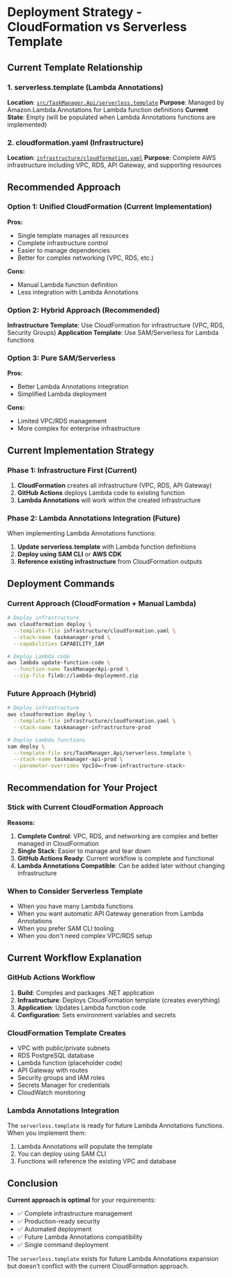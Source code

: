 # Deployment Strategy - CloudFormation vs Serverless Template

## Current Template Relationship

### 1. **serverless.template** (Lambda Annotations)
**Location**: [`src/TaskManager.Api/serverless.template`](src/TaskManager.Api/serverless.template)
**Purpose**: Managed by Amazon.Lambda.Annotations for Lambda function definitions
**Current State**: Empty (will be populated when Lambda Annotations functions are implemented)

### 2. **cloudformation.yaml** (Infrastructure)
**Location**: [`infrastructure/cloudformation.yaml`](infrastructure/cloudformation.yaml)
**Purpose**: Complete AWS infrastructure including VPC, RDS, API Gateway, and supporting resources

## Recommended Approach

### **Option 1: Unified CloudFormation (Current Implementation)**
**Pros:**
- Single template manages all resources
- Complete infrastructure control
- Easier to manage dependencies
- Better for complex networking (VPC, RDS, etc.)

**Cons:**
- Manual Lambda function definition
- Less integration with Lambda Annotations

### **Option 2: Hybrid Approach (Recommended)**
**Infrastructure Template**: Use CloudFormation for infrastructure (VPC, RDS, Security Groups)
**Application Template**: Use SAM/Serverless for Lambda functions

### **Option 3: Pure SAM/Serverless**
**Pros:**
- Better Lambda Annotations integration
- Simplified Lambda deployment

**Cons:**
- Limited VPC/RDS management
- More complex for enterprise infrastructure

## Current Implementation Strategy

### **Phase 1: Infrastructure First (Current)**
1. **CloudFormation** creates all infrastructure (VPC, RDS, API Gateway)
2. **GitHub Actions** deploys Lambda code to existing function
3. **Lambda Annotations** will work within the created infrastructure

### **Phase 2: Lambda Annotations Integration (Future)**
When implementing Lambda Annotations functions:
1. **Update serverless.template** with Lambda function definitions
2. **Deploy using SAM CLI** or **AWS CDK**
3. **Reference existing infrastructure** from CloudFormation outputs

## Deployment Commands

### **Current Approach (CloudFormation + Manual Lambda)**
```bash
# Deploy infrastructure
aws cloudformation deploy \
  --template-file infrastructure/cloudformation.yaml \
  --stack-name taskmanager-prod \
  --capabilities CAPABILITY_IAM

# Deploy Lambda code
aws lambda update-function-code \
  --function-name TaskManagerApi-prod \
  --zip-file fileb://lambda-deployment.zip
```

### **Future Approach (Hybrid)**
```bash
# Deploy infrastructure
aws cloudformation deploy \
  --template-file infrastructure/cloudformation.yaml \
  --stack-name taskmanager-infrastructure-prod

# Deploy Lambda functions
sam deploy \
  --template-file src/TaskManager.Api/serverless.template \
  --stack-name taskmanager-api-prod \
  --parameter-overrides VpcId=<from-infrastructure-stack>
```

## Recommendation for Your Project

### **Stick with Current CloudFormation Approach**
**Reasons:**
1. **Complete Control**: VPC, RDS, and networking are complex and better managed in CloudFormation
2. **Single Stack**: Easier to manage and tear down
3. **GitHub Actions Ready**: Current workflow is complete and functional
4. **Lambda Annotations Compatible**: Can be added later without changing infrastructure

### **When to Consider Serverless Template**
- When you have many Lambda functions
- When you want automatic API Gateway generation from Lambda Annotations
- When you prefer SAM CLI tooling
- When you don't need complex VPC/RDS setup

## Current Workflow Explanation

### **GitHub Actions Workflow**
1. **Build**: Compiles and packages .NET application
2. **Infrastructure**: Deploys CloudFormation template (creates everything)
3. **Application**: Updates Lambda function code
4. **Configuration**: Sets environment variables and secrets

### **CloudFormation Template Creates**
- VPC with public/private subnets
- RDS PostgreSQL database
- Lambda function (placeholder code)
- API Gateway with routes
- Security groups and IAM roles
- Secrets Manager for credentials
- CloudWatch monitoring

### **Lambda Annotations Integration**
The `serverless.template` is ready for future Lambda Annotations functions. When you implement them:
1. Lambda Annotations will populate the template
2. You can deploy using SAM CLI
3. Functions will reference the existing VPC and database

## Conclusion

**Current approach is optimal** for your requirements:
- ✅ Complete infrastructure management
- ✅ Production-ready security
- ✅ Automated deployment
- ✅ Future Lambda Annotations compatibility
- ✅ Single command deployment

The `serverless.template` exists for future Lambda Annotations expansion but doesn't conflict with the current CloudFormation approach.